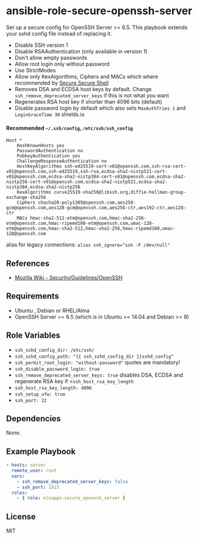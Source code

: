 # ansible-role-secure-openssh-server

Set up a secure config for OpenSSH Server >= 6.5. This playbook extends your sshd config file instead of replacing it.

* Disable SSH version 1
* Disable RSAAuthentication (only available in version 1)
* Don't allow empty passwords
* Allow root login only without password
* Use StrictModes
* Allow only KexAlgorithms, Ciphers and MACs which where recommended by [Secure Secure Shell](https://stribika.github.io/2015/01/04/secure-secure-shell.html)
* Removes DSA and ECDSA host keys by default. Change `ssh_remove_deprecated_server_keys` if this is not what you want
* Regenerates RSA host key if shorter than 4096 bits (default)
* Disable password login by default which also sets `MaxAuthTries 1` and `LoginGraceTime 30`
shields.io
#### Recommended `~/.ssh/config`, `/etc/ssh/ssh_config`
```
Host *
    HashKnownHosts yes
    PasswordAuthentication no
    PubkeyAuthentication yes
    ChallengeResponseAuthentication no
    HostKeyAlgorithms ssh-ed25519-cert-v01@openssh.com,ssh-rsa-cert-v01@openssh.com,ssh-ed25519,ssh-rsa,ecdsa-sha2-nistp521-cert-v01@openssh.com,ecdsa-sha2-nistp384-cert-v01@openssh.com,ecdsa-sha2-nistp256-cert-v01@openssh.com,ecdsa-sha2-nistp521,ecdsa-sha2-nistp384,ecdsa-sha2-nistp256
    KexAlgorithms curve25519-sha256@libssh.org,diffie-hellman-group-exchange-sha256
    Ciphers chacha20-poly1305@openssh.com,aes256-gcm@openssh.com,aes128-gcm@openssh.com,aes256-ctr,aes192-ctr,aes128-ctr
    MACs hmac-sha2-512-etm@openssh.com,hmac-sha2-256-etm@openssh.com,hmac-ripemd160-etm@openssh.com,umac-128-etm@openssh.com,hmac-sha2-512,hmac-sha2-256,hmac-ripemd160,umac-128@openssh.com
```

alias for legacy connections: `alias ssh_ignore="ssh -F /dev/null"`

## References
* [Mozilla Wiki - Security/Guidelines/OpenSSH](https://wiki.mozilla.org/Security/Guidelines/OpenSSH)

## Requirements
* Ubuntu , Debian or RHEL/Alma
* OpenSSH Server >= 6.5 (which is in Ubuntu >= 14.04 and Debian >= 8)

## Role Variables
* `ssh_sshd_config_dir: /etc/ssh/`
* `ssh_sshd_config_path: "{{ ssh_sshd_config_dir }}sshd_config"`
* `ssh_permit_root_login: "without-password"` quotes are mandatory!
* `ssh_disable_password_login: true`
* `ssh_remove_deprecated_server_keys: true` disables DSA, ECDSA and regenerate RSA key if <`ssh_host_rsa_key_length`
* `ssh_host_rsa_key_length: 4096`
* `ssh_setup_ufw: true`
* `ssh_port: 22`

## Dependencies
None.

## Example Playbook

```yaml
- hosts: server
  remote_user: root
  vars:
    - ssh_remove_deprecated_server_keys: false
    - ssh_port: 1813
  roles:
    - { role: elnappo.secure_openssh_server }
```

## License
MIT
